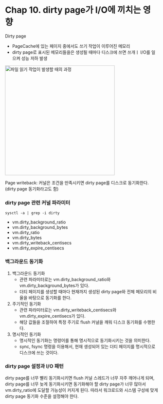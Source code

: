 # Chap 10. dirty page가 I/O에 끼치는 영향

Dirty page
- PageCache에 있는 페이지 중에서도 쓰기 작업이 이루어진 메모리
- dirty page로 표시된 메모리들을은 생성될 때마다 디스크에 쓰면 쓰개ㅣ I/O를 일으켜 성능 저하 발생

<img width="360" alt="파일 읽기 작업이 발생할 때의 과정" src="https://github.com/user-attachments/assets/7e93eeaa-f504-41e8-8cd6-1c2357ecc188">

Page writeback: 커널은 조건을 만족시키면 dirty page를 디스크로 동기화한다. (dirty page 동기화라고도 함)

### dirty page 관련 커널 파라미터

```Shell
sysctl -a | grep -i dirty
```
- vm.dirty_background_ratio
- vm.dirty_background_bytes
- vm.dirty_ratio
- vm.dirty_bytes
- vm.dirty_writeback_centisecs
- vm.dirty_expire_centisecs

### 백그라운드 동기화

1. 백그라운드 동기화
    - 관련 파라미터로는 vm.dirty_background_ratio와 vm.dirty_background_bytes가 있다. 
    - 더티 페이지를 생성할 때마다 현재까지 생성된 dirty page와 전체 메모리의 비율을 바탕으로 동기화를 한다. 
2. 주기적인 동기화
    - 관련 파라미터로는 vm.dirty_writeback_centisecs와 vm.dirty_expire_centisecs가 있다. 
    - 해당 값들을 조절하여 특정 주기로 flush 커널을 깨워 디스크 동기화를 수행한다. 
3. 명시적인 동기화
    - 명시적인 동기화는 명령어를 통해 명시적으로 동기화시키는 것을 의미한다. 
    - sync, fsync 명령을 이용해서, 현재 생성되어 있는 더티 페이지를 명시적으로 디스크에 쓰는 것이다. 

### dirty page 설정과 I/O 패턴

dirty page를 너무 빨리 동기화시키면 flush 커널 스레드가 너무 자주 깨어나게 되며, dirty page를 너무 늦게 동기화시키면 동기화해야 할 dirty page가 너무 많아서 vm.dirty_ratio에 도달할 가능성이 커지게 된다. 따라서 워크로드와 시스템 구성에 맞게 dirty page 동기화 수준을 설정해야 한다.
